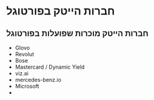 # חברות הייטק בפורטוגל

## חברות הייטק מוכרות שפועלות בפורטוגל

* Glovo
* Revolut
* Bose
* Mastercard / Dynamic Yield
* viz.ai
* mercedes-benz.io
* Microsoft
*
